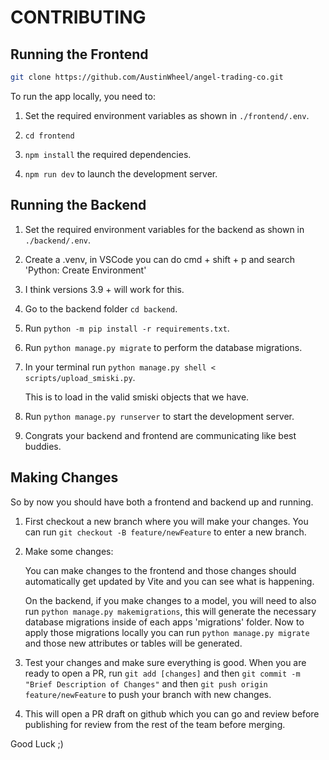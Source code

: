 # CONTRIBUTING

## Running the Frontend

```bash
git clone https://github.com/AustinWheel/angel-trading-co.git
```

To run the app locally, you need to:

1. Set the required environment variables as shown in `./frontend/.env`.

2. `cd frontend`

3. `npm install` the required dependencies.

4. `npm run dev` to launch the development server.


## Running the Backend

1. Set the required environment variables for the backend as shown in `./backend/.env`.

2. Create a .venv, in VSCode you can do cmd + shift + p and search 'Python: Create Environment'

3. I think versions 3.9 + will work for this.

4. Go to the backend folder `cd backend`.

5. Run `python -m pip install -r requirements.txt`.

6. Run `python manage.py migrate` to perform the database migrations.

7. In your terminal run `python manage.py shell < scripts/upload_smiski.py`.

    This is to load in the valid smiski objects that we have.

7. Run `python manage.py runserver` to start the development server.

8. Congrats your backend and frontend are communicating like best buddies.

## Making Changes

So by now you should have both a frontend and backend up and running. 

1. First checkout a new branch where you will make your changes. You can run `git checkout -B feature/newFeature` to enter a new branch.

2. Make some changes:

    You can make changes to the frontend and those changes should automatically get updated by Vite and you can see what is happening.

    On the backend, if you make changes to a model, you will need to also run `python manage.py makemigrations`, this will generate the necessary database migrations inside of each apps 'migrations' folder. Now to apply those migrations locally you can run `python manage.py migrate` and those new attributes or tables will be generated.

3. Test your changes and make sure everything is good. When you are ready to open a PR, run `git add [changes]` and then `git commit -m "Brief Description of Changes"` and then `git push origin feature/newFeature` to push your branch with new changes.

4. This will open a PR draft on github which you can go and review before publishing for review from the rest of the team before merging.

Good Luck ;)